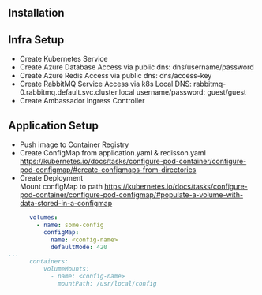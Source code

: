 ## Installation
## Infra Setup
- Create Kubernetes Service
- Create Azure Database
  Access via public dns: dns/username/password 
- Create Azure Redis
  Access via public dns: dns/access-key
- Create RabbitMQ Service
  Access via k8s Local DNS: rabbitmq-0.rabbitmq.default.svc.cluster.local
  username/password: guest/guest
- Create Ambassador Ingress Controller
## Application Setup
- Push image to Container Registry
- Create ConfigMap from application.yaml & redisson.yaml
  https://kubernetes.io/docs/tasks/configure-pod-container/configure-pod-configmap/#create-configmaps-from-directories  
- Create Deployment  
  Mount configMap to path
  https://kubernetes.io/docs/tasks/configure-pod-container/configure-pod-configmap/#populate-a-volume-with-data-stored-in-a-configmap  
```yaml
      volumes:
        - name: some-config
          configMap:
            name: <config-name>
            defaultMode: 420
...
      containers:
          volumeMounts:
            - name: <config-name>
              mountPath: /usr/local/config
```
